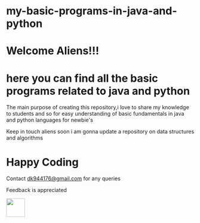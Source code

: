 # my-basic-programs-in-java-and-python
<H1> Welcome Aliens!!! <H1>

<h1>here you can find all the basic programs related to java and python</h1>

<div>The main purpose of creating this repository,i love to share my knowledge to students and so for easy understanding of basic fundamentals in java and python languages for newbie's


Keep in touch aliens soon i am gonna update a repository on data structures and algorithms

</div>

<H1> Happy Coding</H1>


Contact dk944176@gmail.com for any queries 

Feedback is appreciated

<a href="https://sourcerer.io/dineshkumarkummara"><img src="https://avatars0.githubusercontent.com/u/35969117?v=4" height="50px" width="50px" alt=""/></a>

<a href="https://sourcerer.io/dineshkumarkummara"><img src="https://img.shields.io/badge/Python-57%20commits-orange.svg" alt=""></a>

<a href="https://sourcerer.io/dineshkumarkummara"><img src="https://img.shields.io/badge/Java-23%20commits-orange.svg" alt=""></a>


